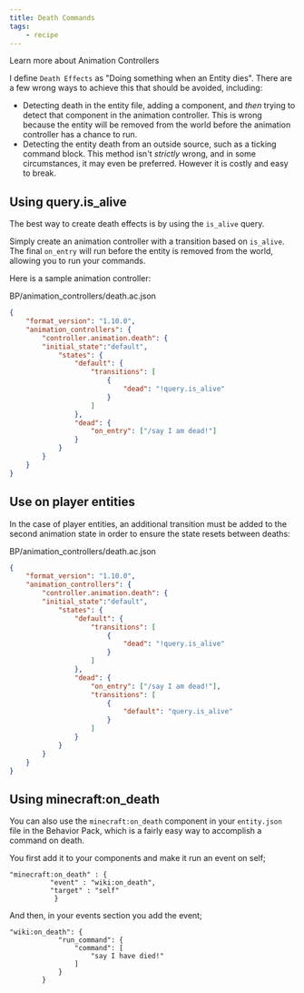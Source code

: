 ```yaml
---
title: Death Commands
tags:
    - recipe
---
```


<BButton color="blue" link="animation-controllers-intro">Learn more about Animation Controllers</BButton>

I define `Death Effects` as "Doing something when an Entity dies". There are a few wrong ways to achieve this that should be avoided, including:

-   Detecting death in the entity file, adding a component, and _then_ trying to detect that component in the animation controller. This is wrong because the entity will be removed from the world before the animation controller has a chance to run.
-   Detecting the entity death from an outside source, such as a ticking command block. This method isn't _strictly_ wrong, and in some circumstances, it may even be preferred. However it is costly and easy to break.

## Using query.is_alive

The best way to create death effects is by using the `is_alive` query.

Simply create an animation controller with a transition based on `is_alive`. The final `on_entry` will run before the entity is removed from the world, allowing you to run your commands.

Here is a sample animation controller:

<CodeHeader>BP/animation_controllers/death.ac.json</CodeHeader>

```json
{
	"format_version": "1.10.0",
	"animation_controllers": {
		"controller.animation.death": {
		"initial_state":"default",
			"states": {
				"default": {
					"transitions": [
						{
							"dead": "!query.is_alive"
						}
					]
				},
				"dead": {
					"on_entry": ["/say I am dead!"]
				}
			}
		}
	}
}
```

## Use on player entities

In the case of player entities, an additional transition must be added to the second animation state in order to ensure the state resets between deaths:

<CodeHeader>BP/animation_controllers/death.ac.json</CodeHeader>

```json
{
	"format_version": "1.10.0",
	"animation_controllers": {
		"controller.animation.death": {
		"initial_state":"default",
			"states": {
				"default": {
					"transitions": [
						{
							"dead": "!query.is_alive"
						}
					]
				},
				"dead": {
					"on_entry": ["/say I am dead!"],
					"transitions": [
						{
							"default": "query.is_alive"
						}
					]
				}
			}
		}
	}
}
```

## Using minecraft:on_death

You can also use the `minecraft:on_death` component in your `entity.json` file in the Behavior Pack, which is a fairly easy way to accomplish a command on death.

You first add it to your components and make it run an event on self;
```
"minecraft:on_death" : {
          "event" : "wiki:on_death",
          "target" : "self"
           }
```

And then, in your events section you add the event;

```
"wiki:on_death": {
            "run_command": {
                "command": [
                    "say I have died!"
                ]
            }
        }
```
